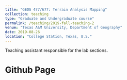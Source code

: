 ```yaml
---
title: "GEOG 477/677: Terrain Analysis Mapping"
collection: teaching
type: "Graduate and Undergraduate course"
permalink: /teaching/2019-fall-teaching-2
venue: "Texas A&M University, Department of Geography"
date: 2019-08-26
location: "College Station, Texas, U.S."
---
```


Teaching assistant responsible for the lab sections.

Github Page
======


